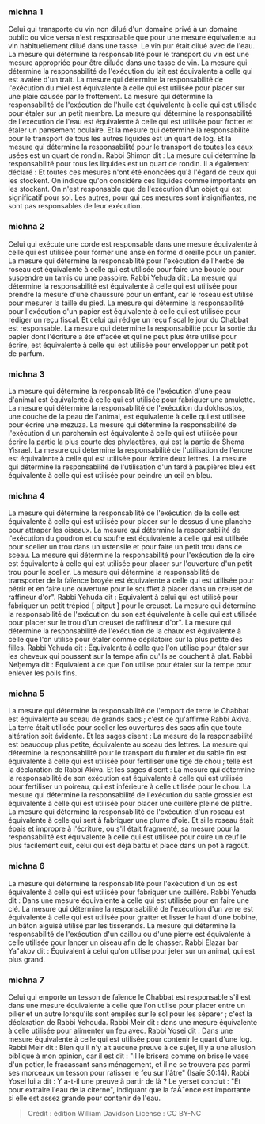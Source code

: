 
### michna 1
Celui qui transporte du vin non dilué d'un domaine privé à un domaine public ou vice versa n'est responsable que pour une mesure équivalente au vin habituellement dilué dans une tasse. Le vin pur était dilué avec de l'eau. La mesure qui détermine la responsabilité pour le transport du vin est une mesure appropriée pour être diluée dans une tasse de vin. La mesure qui détermine la responsabilité de l'exécution du lait est équivalente à celle qui est avalée d'un trait. La mesure qui détermine la responsabilité de l'exécution du miel est équivalente à celle qui est utilisée pour placer sur une plaie causée par le frottement. La mesure qui détermine la responsabilité de l'exécution de l'huile est équivalente à celle qui est utilisée pour étaler sur un petit membre. La mesure qui détermine la responsabilité de l'exécution de l'eau est équivalente à celle qui est utilisée pour frotter et étaler un pansement oculaire. Et la mesure qui détermine la responsabilité pour le transport de tous les autres liquides est un quart de log. Et la mesure qui détermine la responsabilité pour le transport de toutes les eaux usées est un quart de rondin. Rabbi Shimon dit : La mesure qui détermine la responsabilité pour tous les liquides est un quart de rondin. Il a également déclaré : Et toutes ces mesures n'ont été énoncées qu'à l'égard de ceux qui les stockent. On indique qu'on considère ces liquides comme importants en les stockant. On n'est responsable que de l'exécution d'un objet qui est significatif pour soi. Les autres, pour qui ces mesures sont insignifiantes, ne sont pas responsables de leur exécution.

### michna 2
Celui qui exécute une corde est responsable dans une mesure équivalente à celle qui est utilisée pour former une anse en forme d'oreille pour un panier. La mesure qui détermine la responsabilité pour l'exécution de l'herbe de roseau est équivalente à celle qui est utilisée pour faire une boucle pour suspendre un tamis ou une passoire. Rabbi Yehuda dit : La mesure qui détermine la responsabilité est équivalente à celle qui est utilisée pour prendre la mesure d'une chaussure pour un enfant, car le roseau est utilisé pour mesurer la taille du pied. La mesure qui détermine la responsabilité pour l'exécution d'un papier est équivalente à celle qui est utilisée pour rédiger un reçu fiscal. Et celui qui rédige un reçu fiscal le jour du Chabbat est responsable. La mesure qui détermine la responsabilité pour la sortie du papier dont l'écriture a été effacée et qui ne peut plus être utilisé pour écrire, est équivalente à celle qui est utilisée pour envelopper un petit pot de parfum.

### michna 3
La mesure qui détermine la responsabilité de l'exécution d'une peau d'animal est équivalente à celle qui est utilisée pour fabriquer une amulette. La mesure qui détermine la responsabilité de l'exécution du dokhsostos, une couche de la peau de l'animal, est équivalente à celle qui est utilisée pour écrire une mezuza. La mesure qui détermine la responsabilité de l'exécution d'un parchemin est équivalente à celle qui est utilisée pour écrire la partie la plus courte des phylactères, qui est la partie de Shema Yisrael. La mesure qui détermine la responsabilité de l'utilisation de l'encre est équivalente à celle qui est utilisée pour écrire deux lettres. La mesure qui détermine la responsabilité de l'utilisation d'un fard à paupières bleu est équivalente à celle qui est utilisée pour peindre un œil en bleu.

### michna 4
La mesure qui détermine la responsabilité de l'exécution de la colle est équivalente à celle qui est utilisée pour placer sur le dessus d'une planche pour attraper les oiseaux. La mesure qui détermine la responsabilité de l'exécution du goudron et du soufre est équivalente à celle qui est utilisée pour sceller un trou dans un ustensile et pour faire un petit trou dans ce sceau. La mesure qui détermine la responsabilité pour l'exécution de la cire est équivalente à celle qui est utilisée pour placer sur l'ouverture d'un petit trou pour le sceller. La mesure qui détermine la responsabilité de transporter de la faïence broyée est équivalente à celle qui est utilisée pour pétrir et en faire une ouverture pour le soufflet à placer dans un creuset de raffineur d'or". Rabbi Yehuda dit : Equivalent à celui qui est utilisé pour fabriquer un petit trépied [ pitput ] pour le creuset. La mesure qui détermine la responsabilité de l'exécution du son est équivalente à celle qui est utilisée pour placer sur le trou d'un creuset de raffineur d'or". La mesure qui détermine la responsabilité de l'exécution de la chaux est équivalente à celle que l'on utilise pour étaler comme dépilatoire sur la plus petite des filles. Rabbi Yehuda dit : Équivalente à celle que l'on utilise pour étaler sur les cheveux qui poussent sur la tempe afin qu'ils se couchent à plat. Rabbi Neḥemya dit : Equivalent à ce que l'on utilise pour étaler sur la tempe pour enlever les poils fins.

### michna 5
La mesure qui détermine la responsabilité de l'emport de terre le Chabbat est équivalente au sceau de grands sacs ; c'est ce qu'affirme Rabbi Akiva. La terre était utilisée pour sceller les ouvertures des sacs afin que toute altération soit évidente. Et les sages disent : La mesure de la responsabilité est beaucoup plus petite, équivalente au sceau des lettres. La mesure qui détermine la responsabilité pour le transport du fumier et du sable fin est équivalente à celle qui est utilisée pour fertiliser une tige de chou ; telle est la déclaration de Rabbi Akiva. Et les sages disent : La mesure qui détermine la responsabilité de son exécution est équivalente à celle qui est utilisée pour fertiliser un poireau, qui est inférieure à celle utilisée pour le chou. La mesure qui détermine la responsabilité de l'exécution du sable grossier est équivalente à celle qui est utilisée pour placer une cuillère pleine de plâtre. La mesure qui détermine la responsabilité de l'exécution d'un roseau est équivalente à celle qui sert à fabriquer une plume d'oie. Et si le roseau était épais et impropre à l'écriture, ou s'il était fragmenté, sa mesure pour la responsabilité est équivalente à celle qui est utilisée pour cuire un œuf le plus facilement cuit, celui qui est déjà battu et placé dans un pot à ragoût.

### michna 6
La mesure qui détermine la responsabilité pour l'exécution d'un os est équivalente à celle qui est utilisée pour fabriquer une cuillère. Rabbi Yehuda dit : Dans une mesure équivalente à celle qui est utilisée pour en faire une clé. La mesure qui détermine la responsabilité de l'exécution d'un verre est équivalente à celle qui est utilisée pour gratter et lisser le haut d'une bobine, un bâton aiguisé utilisé par les tisserands. La mesure qui détermine la responsabilité de l'exécution d'un caillou ou d'une pierre est équivalente à celle utilisée pour lancer un oiseau afin de le chasser. Rabbi Elazar bar Ya"akov dit : Équivalent à celui qu'on utilise pour jeter sur un animal, qui est plus grand.

### michna 7
Celui qui emporte un tesson de faïence le Chabbat est responsable s'il est dans une mesure équivalente à celle que l'on utilise pour placer entre un pilier et un autre lorsqu'ils sont empilés sur le sol pour les séparer ; c'est la déclaration de Rabbi Yehouda. Rabbi Meir dit : dans une mesure équivalente à celle utilisée pour alimenter un feu avec. Rabbi Yosei dit : Dans une mesure équivalente à celle qui est utilisée pour contenir le quart d'une log. Rabbi Meir dit : Bien qu'il n'y ait aucune preuve à ce sujet, il y a une allusion biblique à mon opinion, car il est dit : "Il le brisera comme on brise le vase d'un potier, le fracassant sans ménagement, et il ne se trouvera pas parmi ses morceaux un tesson pour ratisser le feu sur l'âtre" (Isaïe 30:14). Rabbi Yosei lui a dit : Y a-t-il une preuve à partir de là ? Le verset conclut : "Et pour extraire l'eau de la citerne", indiquant que la faÃ¯ence est importante si elle est assez grande pour contenir de l'eau.

>Crédit : édition William Davidson
>License : CC BY-NC
